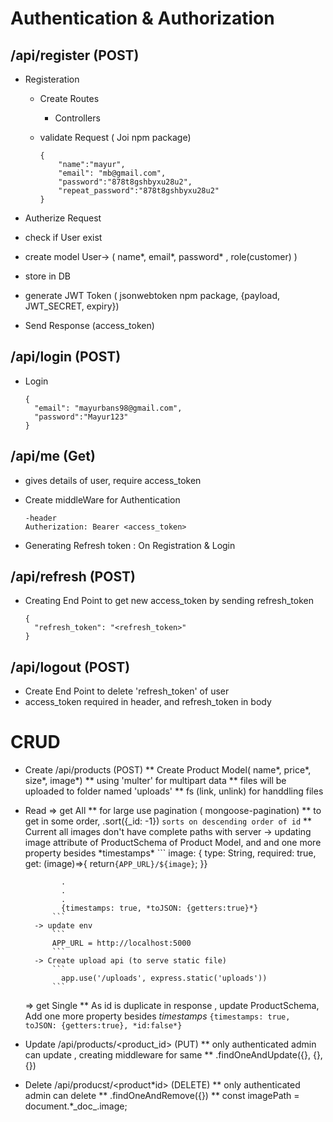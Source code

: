# Authentication & Authorization

## /api/register (POST)

- Registeration

  - Create Routes
    - Controllers
  - validate Request ( Joi npm package)

    ```
    {
        "name":"mayur",
        "email": "mb@gmail.com",
        "password":"878t8gshbyxu28u2",
        "repeat_password":"878t8gshbyxu28u2"
    }
    ```

- Autherize Request
- check if User exist
- create model
  User-> ( name*, email*, password\* , role(customer) )
- store in DB
- generate JWT Token ( jsonwebtoken npm package, {payload, JWT_SECRET, expiry})
- Send Response (access_token)

## /api/login (POST)

- Login
  ```
  {
    "email": "mayurbans98@gmail.com",
    "password":"Mayur123"
  }
  ```

## /api/me (Get)

- gives details of user, require access_token
- Create middleWare for Authentication

  ```
  -header
  Autherization: Bearer <access_token>
  ```

- Generating Refresh token
  : On Registration & Login

## /api/refresh (POST)

- Creating End Point to get new access_token by sending refresh_token

  ```
  {
    "refresh_token": "<refresh_token>"
  }
  ```

## /api/logout (POST)

- Create End Point to delete 'refresh_token' of user
- access_token required in header, and refresh_token in body

# CRUD

- Create /api/products (POST)
  ** Create Product Model( name*, price*, size*, image*)
  ** using 'multer' for multipart data
  ** files will be uploaded to folder named 'uploads'
  ** fs (link, unlink) for handdling files

- Read
  => get All
  ** for large use pagination ( mongoose-pagination)
  ** to get in some order, .sort({\_id: -1})
  `sorts on descending order of id` \** Current all images don't have complete paths with server
  -> updating image attribute of ProductSchema of Product Model, and and one more property besides *timestamps\*
  ``` image: { type: String, required: true, get: (image)=>{ return`{APP_URL}/${image}`;
  }}

              .
              .
              .
              {timestamps: true, *toJSON: {getters:true}*}
            ```
        -> update env
            ```
            APP_URL = http://localhost:5000
            ```
        -> Create upload api (to serve static file)
            ```
              app.use('/uploads', express.static('uploads'))
            ```

  => get Single
  \*\* As id is duplicate in response , update ProductSchema, Add one more property besides _timestamps_
  ` {timestamps: true, toJSON: {getters:true}, *id:false*} `

- Update /api/products/<product_id> (PUT)
  ** only authenticated admin can update , creating middleware for same
  ** .findOneAndUpdate({}, {}, {})

- Delete /api/producst/<product\*id> (DELETE)
  ** only authenticated admin can delete
  ** .findOneAndRemove({})
  \*\* const imagePath = document.\*\_doc\_.image;
